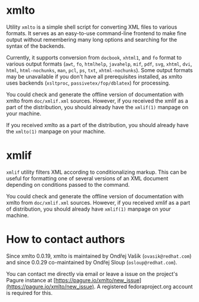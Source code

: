 # xmlto

Utility `xmlto` is a simple shell script for converting XML files to various formats.
It serves as an easy-to-use command-line frontend to make fine output without
remembering many long options and searching for the syntax of the backends.

Currently, it supports conversion from `docbook`, `xhtml1`, and `fo` format to
various output formats (`awt`, `fo`, `htmlhelp`, `javahelp`, `mif`, `pdf`, `svg`,
`xhtml`, `dvi`, `html`, `html-nochunks`, `man`, `pcl`, `ps`, `txt`, `xhtml-nochunks`).
Some output formats may be unavailable if you don't have all prerequisites installed,
as xmlto uses backends (`xsltproc`, `passivetex/fop/dblatex`) for processing.

You could check and generate the offline version of documentation with xmlto from
`doc/xmlif.xml` sources. However, if you received the xmlif as a part of the distribution,
you should already have the `xmlif(1)` manpage on your machine.

If you received xmlto as a part of the distribution, you should already have
the `xmlto(1)` manpage on your machine.

# xmlif

`xmlif` utility filters XML according to conditionalizing markup. This can be useful
for formatting one of several versions of an XML document depending on conditions
passed to the command.

You could check and generate the offline version of documentation with xmlto from
`doc/xmlif.xml` sources. However, if you received xmlif as a part of distribution,
you should already have `xmlif(1)` manpage on your machine.

# How to contact authors

Since xmlto 0.0.19, xmlto is maintained by Ondřej Vašík (`ovasik@redhat.com`) and
since 0.0.29 co-maintained by Ondřej Sloup (`osloup@redhat.com`).

You can contact me directly via email or leave a issue on the project's Pagure
instance at [https://pagure.io/xmlto/new_issue](https://pagure.io/xmlto/new_issue).
A registered fedoraproject.org account is required for this.
